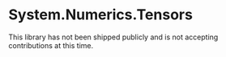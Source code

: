# System.Numerics.Tensors
This library has not been shipped publicly and is not accepting contributions at this time.